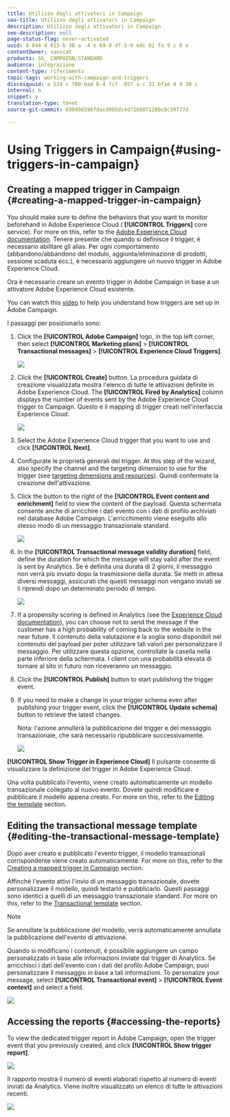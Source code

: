 ```yaml
---
title: Utilizzo degli attivatori in Campaign
seo-title: Utilizzo degli attivatori in Campaign
description: Utilizzo degli attivatori in Campaign
seo-description: null
page-status-flag: never-activated
uuid: d 844 d 013-b 38 a -4 e 69-9 df 5-0 edc 01 fa 9 c 6 e
contentOwner: sauviat
products: SG_ CAMPAIGN/STANDARD
audience: integrazione
content-type: riferimento
topic-tags: working-with-campaign-and-triggers
discoiquuid: a 524 c 700-bad 6-4 fcf -857 a-c 31 bfae 4 d 30 c
internal: n
snippet: y
translation-type: tm+mt
source-git-commit: 698466596fdacd005dc4d72b8071208c8c39f77d

---
```



# Using Triggers in Campaign{#using-triggers-in-campaign}

## Creating a mapped trigger in Campaign {#creating-a-mapped-trigger-in-campaign}

You should make sure to define the behaviors that you want to monitor beforehand in Adobe Experience Cloud ( **[!UICONTROL Triggers]** core service). For more on this, refer to the [Adobe Experience Cloud documentation](https://marketing.adobe.com/resources/help/en_US/mcloud/triggers.html). Tenere presente che quando si definisce il trigger, è necessario abilitare gli alias. Per ogni comportamento (abbandono/abbandono del modulo, aggiunta/eliminazione di prodotti, sessione scaduta ecc.), è necessario aggiungere un nuovo trigger in Adobe Experience Cloud.

Ora è necessario creare un evento trigger in Adobe Campaign in base a un attivatore Adobe Experience Cloud esistente.

You can watch this [video](https://helpx.adobe.com/marketing-cloud/how-to/email-marketing.html#step-two) to help you understand how triggers are set up in Adobe Campaign.

I passaggi per posizionarlo sono:

1. Click the **[!UICONTROL Adobe Campaign]** logo, in the top left corner, then select **[!UICONTROL Marketing plans]** &gt; **[!UICONTROL Transactional messages]** &gt; **[!UICONTROL Experience Cloud Triggers]**.

   ![](assets/remarketing_1.png)

1. Click the **[!UICONTROL Create]** button. La procedura guidata di creazione visualizzata mostra l'elenco di tutte le attivazioni definite in Adobe Experience Cloud. The **[!UICONTROL Fired by Analytics]** column displays the number of events sent by the Adobe Experience Cloud trigger to Campaign. Questo è il mapping di trigger creati nell'interfaccia Experience Cloud.

   ![](assets/remarketing_2.png)

1. Select the Adobe Experience Cloud trigger that you want to use and click **[!UICONTROL Next]**.
1. Configurate le proprietà generali del trigger. At this step of the wizard, also specify the channel and the targeting dimension to use for the trigger (see [targeting dimensions and resources](../../automating/using/query.md#targeting-dimensions-and-resources)). Quindi confermate la creazione dell'attivazione.
1. Click the button to the right of the **[!UICONTROL Event content and enrichment]** field to view the content of the payload. Questa schermata consente anche di arricchire i dati evento con i dati di profilo archiviati nel database Adobe Campaign. L'arricchimento viene eseguito allo stesso modo di un messaggio transazionale standard.

   ![](assets/remarketing_3.png)

1. In the **[!UICONTROL Transactional message validity duration]** field, define the duration for which the message will stay valid after the event is sent by Analytics. Se è definita una durata di 2 giorni, il messaggio non verrà più inviato dopo la trasmissione della durata. Se metti in attesa diversi messaggi, assicurati che questi messaggi non vengano inviati se li riprendi dopo un determinato periodo di tempo.

   ![](assets/remarketing_4.png)

1. If a propensity scoring is defined in Analytics (see the [Experience Cloud documentation](https://marketing.adobe.com/resources/help/en_US/insight/client/c_visitor_propensity.html)), you can choose not to send the message if the customer has a high probability of coming back to the website in the near future. Il contenuto della valutazione e la soglia sono disponibili nel contenuto del payload per poter utilizzare tali valori per personalizzare il messaggio. Per utilizzare questa opzione, controllate la casella nella parte inferiore della schermata. I client con una probabilità elevata di tornare al sito in futuro non riceveranno un messaggio.
1. Click the **[!UICONTROL Publish]** button to start publishing the trigger event.
1. If you need to make a change in your trigger schema even after publishing your trigger event, click the **[!UICONTROL Update schema]** button to retrieve the latest changes.

   Nota: l'azione annullerà la pubblicazione del trigger e del messaggio transazionale, che sarà necessario ripubblicare successivamente.

   ![](assets/remarketing_11.png)

**[!UICONTROL Show Trigger in Experience Cloud]** Il pulsante consente di visualizzare la definizione del trigger in Adobe Experience Cloud.

Una volta pubblicato l'evento, viene creato automaticamente un modello transazionale collegato al nuovo evento. Dovete quindi modificare e pubblicare il modello appena creato. For more on this, refer to the [Editing the template](../../start/using/about-templates.md) section.

## Editing the transactional message template {#editing-the-transactional-message-template}

Dopo aver creato e pubblicato l'evento trigger, il modello transazionali corrispondente viene creato automaticamente. For more on this, refer to the [Creating a mapped trigger in Campaign](../../integrating/using/using-triggers-in-campaign.md#creating-a-mapped-trigger-in-campaign) section.

Affinché l'evento attivi l'invio di un messaggio transazionale, dovete personalizzare il modello, quindi testarlo e pubblicarlo. Questi passaggi sono identici a quelli di un messaggio transazionale standard. For more on this, refer to the [Transactional template](../../channels/using/event-transactional-messages.md#personalizing-a-transactional-message) section.

>[!NOTE]
>
>Se annullate la pubblicazione del modello, verrà automaticamente annullata la pubblicazione dell'evento di attivazione.

Quando si modificano i contenuti, è possibile aggiungere un campo personalizzato in base alle informazioni inviate dal trigger di Analytics. Se arricchisci i dati dell'evento con i dati del profilo Adobe Campaign, puoi personalizzare il messaggio in base a tali informazioni. To personalize your message, select **[!UICONTROL Transactional event]** &gt; **[!UICONTROL Event context]** and select a field.

![](assets/remarketing_8.png)

## Accessing the reports {#accessing-the-reports}

To view the dedicated trigger report in Adobe Campaign, open the trigger event that you previously created, and click **[!UICONTROL Show trigger report]**.

![](assets/remarketing_9.png)

Il rapporto mostra il numero di eventi elaborati rispetto al numero di eventi inviati da Analytics. Viene inoltre visualizzato un elenco di tutte le attivazioni recenti.

![](assets/trigger_uc_browse_14.png)

